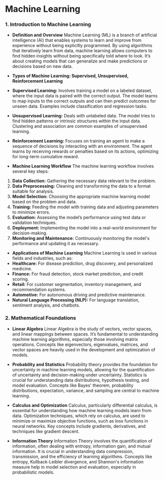 # Machine Learning

### 1. **Introduction to Machine Learning**

- **Definition and Overview** 
Machine Learning (ML) is a branch of artificial intelligence (AI) that enables systems to learn and improve from experience without being explicitly programmed. By using algorithms that iteratively learn from data, machine learning allows computers to find hidden insights without being specifically told where to look. It’s about creating models that can generalize and make predictions or decisions based on new data.

- **Types of Machine Learning: Supervised, Unsupervised, Reinforcement Learning** 
- **Supervised Learning:** Involves training a model on a labeled dataset, where the input data is paired with the correct output. The model learns to map inputs to the correct outputs and can then predict outcomes for unseen data. Examples include classification and regression tasks.
- **Unsupervised Learning:** Deals with unlabeled data. The model tries to find hidden patterns or intrinsic structures within the input data. Clustering and association are common examples of unsupervised learning.
- **Reinforcement Learning:** Focuses on training an agent to make a sequence of decisions by interacting with an environment. The agent learns by receiving rewards or penalties based on its actions, optimizing for long-term cumulative reward.

- **Machine Learning Workflow** 
The machine learning workflow involves several key steps:
1. **Data Collection:** Gathering the necessary data relevant to the problem.
2. **Data Preprocessing:** Cleaning and transforming the data to a format suitable for analysis.
3. **Model Selection:** Choosing the appropriate machine learning model based on the problem and data.
4. **Training:** Feeding the model with training data and adjusting parameters to minimize errors.
5. **Evaluation:** Assessing the model’s performance using test data or validation techniques.
6. **Deployment:** Implementing the model into a real-world environment for decision-making.
7. **Monitoring and Maintenance:** Continuously monitoring the model's performance and updating it as necessary.

- **Applications of Machine Learning** 
Machine Learning is used in various fields and industries, such as:
- **Healthcare:** For disease prediction, drug discovery, and personalized medicine.
- **Finance:** For fraud detection, stock market prediction, and credit scoring.
- **Retail:** For customer segmentation, inventory management, and recommendation systems.
- **Automotive:** For autonomous driving and predictive maintenance.
- **Natural Language Processing (NLP):** For language translation, sentiment analysis, and chatbots.

### 2. **Mathematical Foundations**

- **Linear Algebra** 
Linear Algebra is the study of vectors, vector spaces, and linear mappings between spaces. It’s fundamental to understanding machine learning algorithms, especially those involving matrix operations. Concepts like eigenvectors, eigenvalues, matrices, and vector spaces are heavily used in the development and optimization of models.

- **Probability and Statistics** 
Probability theory provides the foundation for uncertainty in machine learning models, allowing for the quantification of uncertainty and decision-making under uncertainty. Statistics is crucial for understanding data distributions, hypothesis testing, and model evaluation. Concepts like Bayes' theorem, probability distributions, expectation, variance, and sampling are central to machine learning.

- **Calculus and Optimization** 
Calculus, particularly differential calculus, is essential for understanding how machine learning models learn from data. Optimization techniques, which rely on calculus, are used to minimize or maximize objective functions, such as loss functions in neural networks. Key concepts include gradients, derivatives, and techniques like gradient descent.

- **Information Theory** 
Information Theory involves the quantification of information, often dealing with entropy, information gain, and mutual information. It is crucial in understanding data compression, transmission, and the efficiency of learning algorithms. Concepts like entropy, Kullback-Leibler divergence, and Shannon's information measure help in model selection and evaluation, especially in probabilistic models.
